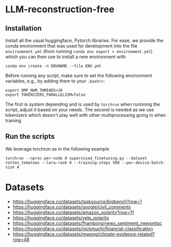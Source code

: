 # LLM-reconstruction-free

## Installation

Install all the usual huggingface, Pytorch libraries. For ease, we provide the conda environment that was used for development into the file `environmnent.yml` (from running `conda env export > environment.yml`) which you can then use to install a new environment with

```
conda env create -n ENVNAME --file ENV.yml
```

Before running any script, make sure to set the following environment variables, e.g., by adding them to your `.bashrc`:

```
export OMP_NUM_THREADS=10
export TOKENIZERS_PARALLELISM=false
```

The first is system depending and is used by `torchrun` when runnning the script, adjust it based on your needs. 
The second is needed as we use tokenizers which doesn't play well with other multiprocessing going in when training


## Run the scripts

We leverage torchrun as in the following example

```
torchrun --nproc-per-node 8 supervised_finetuning.py --dataset rotten_tomatoes --lora-rank 8 --training-steps 500 --per-device-batch-size 4
```


# Datasets
- https://huggingface.co/datasets/tasksource/bigbench?row=1
- https://huggingface.co/datasets/google/civil_comments
- https://huggingface.co/datasets/amazon_polarity?row=11
- https://huggingface.co/datasets/yelp_polarity
- https://huggingface.co/datasets/fhamborg/news_sentiment_newsmtsc
- https://huggingface.co/datasets/nickmuchi/financial-classification
- https://huggingface.co/datasets/mwong/climate-evidence-related?row=48
